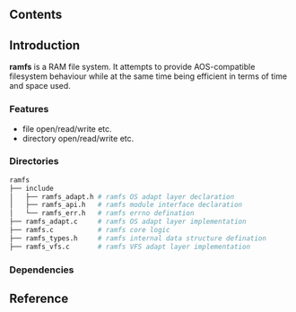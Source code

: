 ## Contents

## Introduction
**ramfs** is a RAM file system. It attempts to provide AOS-compatible filesystem behaviour while at the same time being efficient in terms of time and space used.

### Features
- file open/read/write etc.
- directory open/read/write etc.

### Directories

```sh
ramfs
├── include
│   ├── ramfs_adapt.h # ramfs OS adapt layer declaration
│   ├── ramfs_api.h   # ramfs module interface declaration
│   └── ramfs_err.h   # ramfs errno defination
├── ramfs_adapt.c     # ramfs OS adapt layer implementation
├── ramfs.c           # ramfs core logic
├── ramfs_types.h     # ramfs internal data structure defination
├── ramfs_vfs.c       # ramfs VFS adapt layer implementation
```

### Dependencies

## Reference
